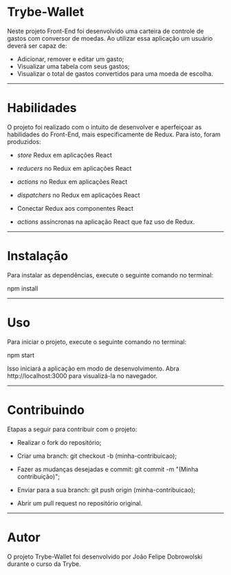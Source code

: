 # Trybe-Wallet

Neste projeto Front-End foi desenvolvido uma carteira de controle de gastos com conversor de moedas.
Ao utilizar essa aplicação um usuário deverá ser capaz de:

 - Adicionar, remover e editar um gasto;
 - Visualizar uma tabela com seus gastos;
 - Visualizar o total de gastos convertidos para uma moeda de escolha.

-----

# Habilidades

O projeto foi realizado com o intuito de desenvolver e aperfeiçoar as habilidades do Front-End, mais especificamente de Redux. Para isto, foram produzidos:

- _store_ Redux em aplicações React

- _reducers_ no Redux em aplicações React

- _actions_ no Redux em aplicações React

- _dispatchers_ no Redux em aplicações React

- Conectar Redux aos componentes React

- _actions_ assíncronas na aplicação React que faz uso de Redux.

-----

# Instalação

Para instalar as dependências, execute o seguinte comando no terminal:

npm install

-----

# Uso

Para iniciar o projeto, execute o seguinte comando no terminal:

npm start

Isso iniciará a aplicação em modo de desenvolvimento. Abra http://localhost:3000 para visualizá-la no navegador.

-----

# Contribuindo

Etapas a seguir para contribuir com o projeto:

- Realizar o fork do repositório;

- Criar uma branch: git checkout -b (minha-contribuicao);

- Fazer as mudanças desejadas e commit: git commit -m "(Minha contribuição)";

- Enviar para a sua branch: git push origin (minha-contribuicao);

- Abrir um pull request no repositório original.

-----

# Autor

O projeto Trybe-Wallet foi desenvolvido por João Felipe Dobrowolski durante o curso da Trybe.
